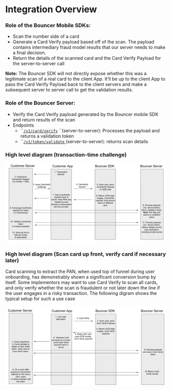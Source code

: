 # Integration Overview

### Role of the **Bouncer Mobile SDKs:**

* Scan the number side of a card
* Generate a Card Verify payload based off of the scan. The payload contains intermediary fraud model results that our server needs to make a final decision.
* Return the details of the scanned card and the Card Verify Payload for the server-to-server call

**Note:** The Bouncer SDK will not directly expose whether this was a legitimate scan of a real card to the client App. It’ll be up to the client App to pass the Card Verify Payload back to the client servers and make a subsequent server to server call to get the validation results.

### **Role of the Bouncer Server:**

* Verify the Card Verify payload generated by the Bouncer mobile SDK and return results of the scan
* Endpoints
  * \`\`[`/v1/card/verify`](rest-apis/v1-card-verify.md) ``\(server-to-server\): Processes the payload and returns a validation token
  * \`\`[`/v1/token/validate` ](rest-apis/validating-a-card-verify-token.md)\(server-to-server\): returns scan details

### High level diagram \(transaction-time challenge\)

![Typical Card Verify High Level Journey](../../.gitbook/assets/screen-shot-2020-06-25-at-2.19.10-pm.png)

### High level diagram \(Scan card up front, verify card if necessary later\)

Card scanning to extract the PAN, when used top of funnel during user onboarding, has demonstrably shown a significant conversion bump by itself. Some implementors may want to use Card Verify to scan all cards, and only verify whether the scan is fraudulent or not later down the line if the user engages in a risky transaction. The following digram shows the typical setup for such a use case

![](../../.gitbook/assets/screen-shot-2020-06-26-at-5.10.40-pm.png)


